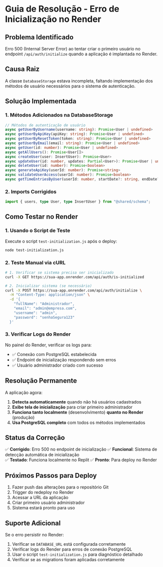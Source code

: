 # Guia de Resolução - Erro de Inicialização no Render

## Problema Identificado

Erro 500 (Internal Server Error) ao tentar criar o primeiro usuário no endpoint `/api/auth/initialize` quando a aplicação é implantada no Render.

## Causa Raiz

A classe `DatabaseStorage` estava incompleta, faltando implementação dos métodos de usuário necessários para o sistema de autenticação.

## Solução Implementada

### 1. Métodos Adicionados na DatabaseStorage

```typescript
// Métodos de autenticação de usuário
async getUserByUsername(username: string): Promise<User | undefined>
async getUserByApiKey(apiKey: string): Promise<User | undefined>
async getUserByResetToken(token: string): Promise<User | undefined>
async getUserByEmail(email: string): Promise<User | undefined>
async getUser(id: number): Promise<User | undefined>
async getAllUsers(): Promise<User[]>
async createUser(user: InsertUser): Promise<User>
async updateUser(id: number, updates: Partial<User>): Promise<User | undefined>
async deleteUser(id: number): Promise<boolean>
async generateApiKey(userId: number): Promise<string>
async validateUserAccess(userId: number): Promise<boolean>
async getTimeEntriesByUser(userId: number, startDate?: string, endDate?: string): Promise<TimeEntry[]>
```

### 2. Imports Corrigidos

```typescript
import { users, type User, type InsertUser } from "@shared/schema";
```

## Como Testar no Render

### 1. Usando o Script de Teste

Execute o script `test-initialization.js` após o deploy:

```bash
node test-initialization.js
```

### 2. Teste Manual via cURL

```bash
# 1. Verificar se sistema precisa ser inicializado
curl -X GET https://sua-app.onrender.com/api/auth/is-initialized

# 2. Inicializar sistema (se necessário)
curl -X POST https://sua-app.onrender.com/api/auth/initialize \
  -H "Content-Type: application/json" \
  -d '{
    "fullName": "Administrador",
    "email": "admin@empresa.com", 
    "username": "admin",
    "password": "senhaSegura123"
  }'
```

### 3. Verificar Logs do Render

No painel do Render, verificar os logs para:
- ✅ Conexão com PostgreSQL estabelecida
- ✅ Endpoint de inicialização respondendo sem erros
- ✅ Usuário administrador criado com sucesso

## Resolução Permanente

A aplicação agora:

1. **Detecta automaticamente** quando não há usuários cadastrados
2. **Exibe tela de inicialização** para criar primeiro administrador
3. **Funciona tanto localmente** (desenvolvimento) **quanto no Render** (produção)
4. **Usa PostgreSQL completo** com todos os métodos implementados

## Status da Correção

✅ **Corrigido**: Erro 500 no endpoint de inicialização
✅ **Funcional**: Sistema de detecção automática de inicialização  
✅ **Testado**: Funciona localmente no Replit
✅ **Pronto**: Para deploy no Render

## Próximos Passos para Deploy

1. Fazer push das alterações para o repositório Git
2. Trigger do redeploy no Render
3. Acessar a URL da aplicação
4. Criar primeiro usuário administrador
5. Sistema estará pronto para uso

## Suporte Adicional

Se o erro persistir no Render:

1. Verificar se `DATABASE_URL` está configurada corretamente
2. Verificar logs do Render para erros de conexão PostgreSQL
3. Usar o script `test-initialization.js` para diagnóstico detalhado
4. Verificar se as migrations foram aplicadas corretamente